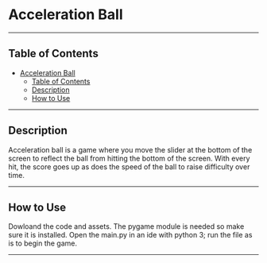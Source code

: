 # Acceleration Ball

---

## Table of Contents

- [Acceleration Ball](#acceleration-ball)
  - [Table of Contents](#table-of-contents)
  - [Description](#description)
  - [How to Use](#how-to-use)

---

## Description

Acceleration ball is a game where you move the slider at the bottom of the screen to reflect the ball from hitting the bottom of the screen. With every hit, the score goes up as does the speed of the ball to raise difficulty over time.

---

## How to Use

Dowloand the code and assets. The pygame module is needed so make sure it is installed. Open the main.py in an ide with python 3; run the file as is to begin the game.

---


